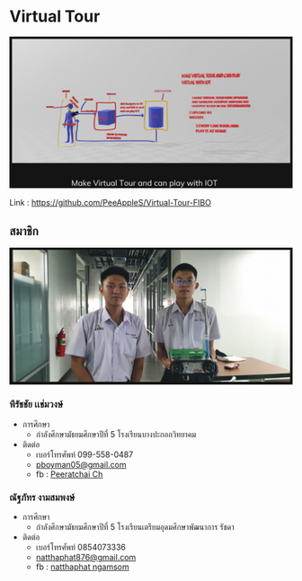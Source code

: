 # Virtual Tour

![System Overview](src/System%20Overview%20-%202020-11-30%20A.png)

Link : https://github.com/PeeAppleS/Virtual-Tour-FIBO

## สมาชิก

![Member](src/Member%20-%202020-11-30%20A.png)

### พีรัชชัย เเช่มวงษ์

- การศึกษา
  - กำลังศึกษามัธยมศึกษาปีที่ 5 โรงเรียนบางปะกอกวิทยาคม
- ติดต่อ
  - เบอร์โทรศัพท์ 099-558-0487
  - pboyman05@gmail.com
  - fb : [Peeratchai Ch](https://www.facebook.com/peeratchai.ch)
  
### ณัฐภัทร งามสมพงษ์

- การศึกษา
  - กำลังศึกษามัธยมศึกษาปีที่ 5 โรงเรียนเตรียมอุดมศึกษาพัฒนาการ รัชดา
- ติดต่อ
  - เบอร์โทรศัพท์ 0854073336
  - natthaphat876@gmail.com
  - fb : [natthaphat ngamsom](https://www.facebook.com/peeratchai.ch)